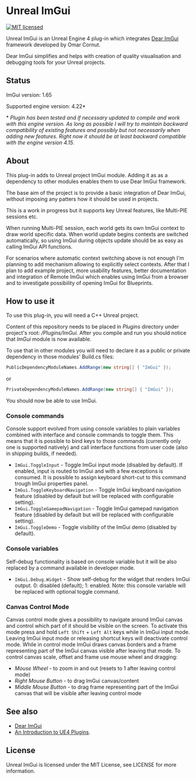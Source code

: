 Unreal ImGui
============

[![MIT licensed](https://img.shields.io/badge/license-MIT-blue.svg)](LICENSE.md)

Unreal ImGui is an Unreal Engine 4 plug-in which integrates [Dear ImGui](https://github.com/ocornut/imgui) framework developed by Omar Cornut.

Dear ImGui simplifies and helps with creation of quality visualisation and debugging tools for your Unreal projects.


Status
------
ImGui version: 1.65

Supported engine version: 4.22*

\* *Plugin has been tested and if necessary updated to compile and work with this engine version. As long as possible I will try to maintain backward compatibility of existing features and possibly but not necessarily when adding new features. Right now it should be at least backward compatible with the engine version 4.15.*


About
-----

This plug-in adds to Unreal project ImGui module. Adding it as as a dependency to other modules enables them to use Dear ImGui framework.

The base aim of the project is to provide a basic integration of Dear ImGui, without imposing any patters how it should be used in projects.

This is a work in progress but it supports key Unreal features, like Multi-PIE sessions etc.

When running Multi-PIE session, each world gets its own ImGui context to draw world specific data. When world update begins contexts are switched automatically, so using ImGui during objects update should be as easy as calling ImGui API functions.

For scenarios where automatic context switching above is not enough I'm planning to add mechanism allowing to explicitly select contexts. After that I plan to add example project, more usability features, better documentation and integration of Remote ImGui which enables using ImGui from a browser and to investigate possibility of opening ImGui for Blueprints.


How to use it
-------------

To use this plug-in, you will need a C++ Unreal project.

Content of this repository needs to be placed in *Plugins* directory under project's root: */Plugins/ImGui*. After you compile and run you should notice that *ImGui* module is now available.

To use that in other modules you will need to declare it as a public or private dependency in those modules' Build.cs files:

```C#
PublicDependencyModuleNames.AddRange(new string[] { "ImGui" });
```
or

```C#
PrivateDependencyModuleNames.AddRange(new string[] { "ImGui" });
```

You should now be able to use ImGui.


### Console commands

Console support evolved from using console variables to plain variables combined with interface and console commands to toggle them. This means that it is possible to bind keys to those commands (currently only one is supported natively) and call interface functions from user code (also in shipping builds, if needed).

- `ImGui.ToggleInput` - Toggle ImGui input mode (disabled by default). If enabled, input is routed to ImGui and with a few exceptions is consumed. It is possible to assign keyboard short-cut to this command trough ImGui properties panel.
- `ImGui.ToggleKeyboardNavigation` - Toggle ImGui keyboard navigation feature (disabled by default but will be replaced with configurable setting).
- `ImGui.ToggleGamepadNavigation` - Toggle ImGui gamepad navigation feature (disabled by default but will be replaced with configurable setting).
- `ImGui.ToggleDemo` - Toggle visibility of the ImGui demo (disabled by default).

### Console variables

Self-debug functionality is based on console variable but it will be also replaced by a command available in developer mode.

- `ImGui.Debug.Widget` - Show self-debug for the widget that renders ImGui output. 0: disabled (default); 1: enabled.
Note: this console variable will be replaced with optional toggle command.


### Canvas Control Mode

Canvas control mode gives a possibility to navigate around ImGui canvas and control which part of it should be visible on the screen. To activate this mode press and hold `Left Shift` + `Left Alt` keys while in ImGui input mode. Leaving ImGui input mode or releasing shortcut keys will deactivate control mode. While in control mode ImGui draws canvas borders and a frame representing part of the ImGui canvas visible after leaving that mode. To control canvas scale, offset and frame use mouse wheel and dragging:
- *Mouse Wheel* - to zoom in and out (resets to 1 after leaving control mode)
- *Right Mouse Button* - to drag ImGui canvas/content
- *Middle Mouse Button* - to drag frame representing part of the ImGui canvas that will be visible after leaving control mode


See also
--------

 - [Dear ImGui](https://github.com/ocornut/imgui)
 - [An Introduction to UE4 Plugins](https://wiki.unrealengine.com/An_Introduction_to_UE4_Plugins).


License
-------

Unreal ImGui is licensed under the MIT License, see LICENSE for more information.
